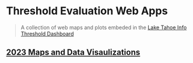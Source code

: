 # Threshold Evaluation Web Apps
> A collection of web maps and plots embeded in the <a href="https://thresholds.laketahoeinfo.org/">Lake Tahoe Info Threshold Dashboard</a>
## [2023 Maps and Data Visaulizations](https://trpa-agency.github.io/ThresholdEvaluation/2023/)
